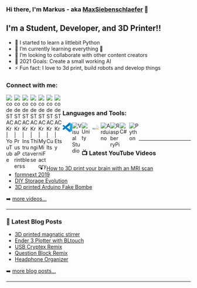 ### Hi there, I'm Markus - aka [MaxSiebenschlaefer][youtube] 👋


## I'm a Student, Developer, and 3D Printer!!

- 🔭 I started to learn a littlebit Python
- 🌱 I’m currently learning everything 🤣
- 👯 I’m looking to collaborate with other content creators
- 🥅 2021 Goals: Create a small working AI
- ⚡ Fun fact: I love to 3d print, build robots and develop things


### Connect with me:

[<img align="left" alt="codeSTACKr | YouTube" width="22px" src="https://www.uni-giessen.de/fbz/fb04/institute/geschichte/fachjournalistik/bilder/Logos/YouTube-logo/image_preview" />][youtube]
[<img align="left" alt="codeSTACKr | PrusaPrinters" width="22px" src="https://cdn.help.prusa3d.com/wp-content/uploads/PSlogo-1.jpg" />][prusaprinters]
[<img align="left" alt="codeSTACKr | Instructables" width="22px" src="https://www.instructables.com/assets/img/instructables-logo-v2.png" />][instructables]
[<img align="left" alt="codeSTACKr | Thingiverse" width="22px" src="https://files.cults3d.com/uploaders/14044687/illustration-file/01730ffa-6c92-4835-94d7-caa4177a236f/Thingiverse_large.png" />][thingiverse]
[<img align="left" alt="codeSTACKr | MyMiniFactory" width="22px" src="https://encrypted-tbn0.gstatic.com/images?q=tbn%3AANd9GcSVVB0VXX9uS1OIWTH4uYrtGqqx_kI3yK9MbQ&usqp=CAU" />][myminifactory]
[<img align="left" alt="codeSTACKr | Cults" width="22px" src="https://pbs.twimg.com/profile_images/378800000509674306/abac759daf6b662ba7fbd7112f9db559_400x400.png" />][cults]
[<img align="left" alt="codeSTACKr | Etsy" width="22px" src="https://www.accountone.de/wp-content/uploads/2021/05/icon-etsy-app@2x.png" />][Etsy]


<br />

### Languages and Tools:

<img align="left" alt="Visual Studio Code" width="26px" src="https://raw.githubusercontent.com/github/explore/80688e429a7d4ef2fca1e82350fe8e3517d3494d/topics/visual-studio-code/visual-studio-code.png" />
<img align="left" alt="Visual Studio" width="26px" src="https://upload.wikimedia.org/wikipedia/commons/thumb/c/cd/Visual_Studio_2017_Logo.svg/1200px-Visual_Studio_2017_Logo.svg.png" />
<img align="left" alt="Unity" width="26px" src="https://cdn.freebiesupply.com/logos/large/2x/unity-69-logo-png-transparent.png" />
<img align="left" alt="MySQL" width="26px" src="https://raw.githubusercontent.com/github/explore/80688e429a7d4ef2fca1e82350fe8e3517d3494d/topics/mysql/mysql.png" />
<img align="left" alt="Arduino" width="26px" src="https://www.heise.de/download/media/arduino-ide-84057/arduino-logo_1-1-30.png" />
<img align="left" alt="RaspberryPi" width="26px" src="https://i.pinimg.com/originals/6e/de/a8/6edea84dffc69d2c190c427be484143c.png" />
<img align="left" alt="C#" width="26px" src="https://pluralsight.imgix.net/paths/path-icons/csharp-e7b8fcd4ce.png" />
<img align="left" alt="Python" width="26px" src="https://upload.wikimedia.org/wikipedia/commons/thumb/c/c3/Python-logo-notext.svg/600px-Python-logo-notext.svg.png" />

<br />
<br />

---

### 📺 Latest YouTube Videos

<!-- YOUTUBE:START -->
- [How to 3D print your brain with an MRI scan](https://www.youtube.com/watch?v=b8GYitFu2OY&t)
- [formnext 2019](https://www.youtube.com/watch?v=WduKcFMHBxM)
- [DIY Storage Evolution](https://www.youtube.com/watch?v=Id1-tjftRHc&t)
- [3D printed Arduino Fake Bombe](https://www.youtube.com/watch?v=K47BuDPVzD0&t)
<!-- YOUTUBE:END -->

➡️ [more videos...][youtube]

---

### 📕 Latest Blog Posts

<!-- BLOG-POST-LIST:START -->
- [3D printed magnatic stirrer](https://www.instructables.com/3D-Printed-Magnatic-Stirrer/)
- [Ender 3 Plotter with BLtouch](https://www.instructables.com/Ender-3-Plotter-With-BLtouch-Remix/)
- [USB Cryptex Remix](https://www.instructables.com/USB-Cryptex-Remix/)
- [Question Block Remix](https://www.instructables.com/Question-Block-Remix/)
- [Headphone Organizer](https://www.instructables.com/HeadphoneholderSilly-Solution/)
<!-- BLOG-POST-LIST:END -->

➡️ [more blog posts...][instructables]

---



[youtube]: https://www.youtube.com/channel/UCKLloFoVPy84dioQ_5BPWQw
[thingiverse]: https://www.thingiverse.com/threed_designer/designs
[prusaprinters]: https://www.prusaprinters.org/social/194698-max-siebenschlafer/about
[myminifactory]: https://www.myminifactory.com/users/threeD_Designer
[instructables]: https://www.instructables.com/member/Max%20Siebenschl%C3%A4fer/instructables/
[twitch]: https://www.twitch.tv/maxsiebenschlaefer
[cults]: https://cults3d.com/en/users/maxsiebenschlaefer13/creations
[Etsy]: https://www.etsy.com/de/shop/ThreeDDesigner
